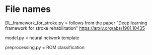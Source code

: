 # File names
DL_framework_for_stroke.py = follows from the paper "Deep learning framework for stroke rehabilitation" https://arxiv.org/abs/1901.10435

model.py = neural network template

preprocessing.py = ROM classification
